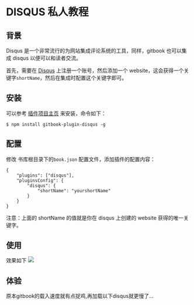 # DISQUS 私人教程

## 背景

Disqus 是一个非常流行的为网站集成评论系统的工具，同样，gitbook 也可以集成 disqus 以便可以和读者交流。

首先，需要在 [Disqus](https://disqus.com/) 上注册一个账号，然后添加一个 website，这会获得一个关键字`shortName`，然后在集成时配置这个关键字即可。

## 安装
可以参考 [插件项目主页](https://github.com/GitbookIO/plugin-disqus) 来安装，命令如下：

    $ npm install gitbook-plugin-disqus -g
    
## 配置
修改 书库根目录下的`book.json` 配置文件，添加插件的配置内容：

````
{
    "plugins": ["disqus"],
    "pluginsConfig": {
        "disqus": {
            "shortName": "yourshortName"
        }
    }  
}
````
注意：上面的 shortName 的值就是你在 disqus 上创建的 website 获得的唯一关键字。

## 使用

效果如下
![](http://7xn3v1.com1.z0.glb.clouddn.com/15-10-9/95170144.jpg)

## 体验

原本gitbook的载入速度就有点捉鸡,再加载以下disqus就更慢了...
